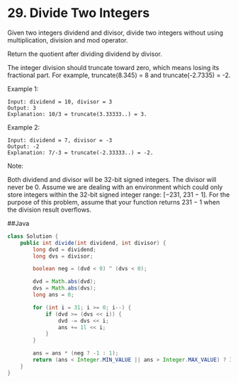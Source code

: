 # 29. Divide Two Integers

Given two integers dividend and divisor, divide two integers without using multiplication, division and mod operator.

Return the quotient after dividing dividend by divisor.

The integer division should truncate toward zero, which means losing its fractional part. For example, truncate(8.345) = 8 and truncate(-2.7335) = -2.

Example 1:
```
Input: dividend = 10, divisor = 3
Output: 3
Explanation: 10/3 = truncate(3.33333..) = 3.
```
Example 2:
```
Input: dividend = 7, divisor = -3
Output: -2
Explanation: 7/-3 = truncate(-2.33333..) = -2.
```
Note:

Both dividend and divisor will be 32-bit signed integers.
The divisor will never be 0.
Assume we are dealing with an environment which could only store integers within the 32-bit signed integer range: [−231,  231 − 1]. For the purpose of this problem, assume that your function returns 231 − 1 when the division result overflows.

##Java
```java
class Solution {
    public int divide(int dividend, int divisor) {
        long dvd = dividend;
        long dvs = divisor;

        boolean neg = (dvd < 0) ^ (dvs < 0);

        dvd = Math.abs(dvd);
        dvs = Math.abs(dvs);
        long ans = 0;

        for (int i = 31; i >= 0; i--) {
            if (dvd >= (dvs << i)) {
                dvd -= dvs << i;
                ans += 1l << i;
            }
        }

        ans = ans * (neg ? -1 : 1);
        return (ans < Integer.MIN_VALUE || ans > Integer.MAX_VALUE) ? Integer.MAX_VALUE : (int) ans;
    }
}
```
